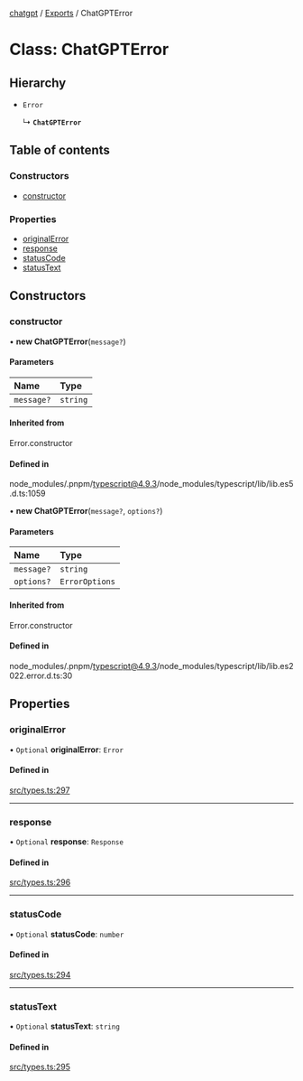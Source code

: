 [chatgpt](../readme.md) / [Exports](../modules.md) / ChatGPTError

# Class: ChatGPTError

## Hierarchy

- `Error`

  ↳ **`ChatGPTError`**

## Table of contents

### Constructors

- [constructor](ChatGPTError.md#constructor)

### Properties

- [originalError](ChatGPTError.md#originalerror)
- [response](ChatGPTError.md#response)
- [statusCode](ChatGPTError.md#statuscode)
- [statusText](ChatGPTError.md#statustext)

## Constructors

### constructor

• **new ChatGPTError**(`message?`)

#### Parameters

| Name | Type |
| :------ | :------ |
| `message?` | `string` |

#### Inherited from

Error.constructor

#### Defined in

node_modules/.pnpm/typescript@4.9.3/node_modules/typescript/lib/lib.es5.d.ts:1059

• **new ChatGPTError**(`message?`, `options?`)

#### Parameters

| Name | Type |
| :------ | :------ |
| `message?` | `string` |
| `options?` | `ErrorOptions` |

#### Inherited from

Error.constructor

#### Defined in

node_modules/.pnpm/typescript@4.9.3/node_modules/typescript/lib/lib.es2022.error.d.ts:30

## Properties

### originalError

• `Optional` **originalError**: `Error`

#### Defined in

[src/types.ts:297](https://github.com/transitive-bullshit/chatgpt-api/blob/7222b7f/src/types.ts#L297)

___

### response

• `Optional` **response**: `Response`

#### Defined in

[src/types.ts:296](https://github.com/transitive-bullshit/chatgpt-api/blob/7222b7f/src/types.ts#L296)

___

### statusCode

• `Optional` **statusCode**: `number`

#### Defined in

[src/types.ts:294](https://github.com/transitive-bullshit/chatgpt-api/blob/7222b7f/src/types.ts#L294)

___

### statusText

• `Optional` **statusText**: `string`

#### Defined in

[src/types.ts:295](https://github.com/transitive-bullshit/chatgpt-api/blob/7222b7f/src/types.ts#L295)
